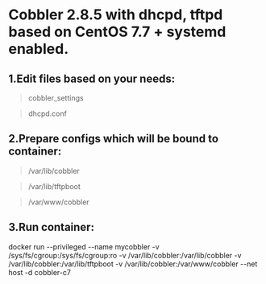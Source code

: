 # Cobbler 2.8.5 with dhcpd, tftpd based on CentOS 7.7 + systemd enabled.

## 1.Edit files based on your needs:

> cobbler_settings

> dhcpd.conf

## 2.Prepare configs which will be bound to container:

> /var/lib/cobbler

> /var/lib/tftpboot

> /var/www/cobbler


## 3.Run container:

docker run --privileged --name mycobbler -v /sys/fs/cgroup:/sys/fs/cgroup:ro -v /var/lib/cobbler:/var/lib/cobbler -v /var/lib/cobbler:/var/lib/tftpboot -v /var/lib/cobbler:/var/www/cobbler --net host -d cobbler-c7
